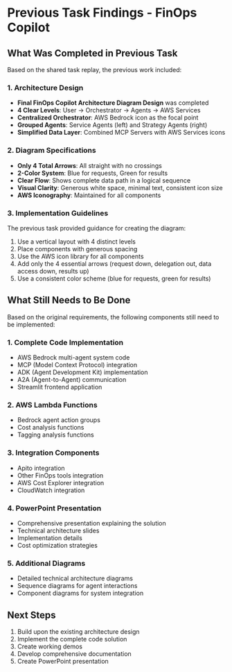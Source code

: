 # Previous Task Findings - FinOps Copilot

## What Was Completed in Previous Task

Based on the shared task replay, the previous work included:

### 1. Architecture Design
- **Final FinOps Copilot Architecture Diagram Design** was completed
- **4 Clear Levels**: User → Orchestrator → Agents → AWS Services
- **Centralized Orchestrator**: AWS Bedrock icon as the focal point
- **Grouped Agents**: Service Agents (left) and Strategy Agents (right)
- **Simplified Data Layer**: Combined MCP Servers with AWS Services icons

### 2. Diagram Specifications
- **Only 4 Total Arrows**: All straight with no crossings
- **2-Color System**: Blue for requests, Green for results
- **Clear Flow**: Shows complete data path in a logical sequence
- **Visual Clarity**: Generous white space, minimal text, consistent icon size
- **AWS Iconography**: Maintained for all components

### 3. Implementation Guidelines
The previous task provided guidance for creating the diagram:
1. Use a vertical layout with 4 distinct levels
2. Place components with generous spacing
3. Use the AWS icon library for all components
4. Add only the 4 essential arrows (request down, delegation out, data access down, results up)
5. Use a consistent color scheme (blue for requests, green for results)

## What Still Needs to Be Done

Based on the original requirements, the following components still need to be implemented:

### 1. Complete Code Implementation
- AWS Bedrock multi-agent system code
- MCP (Model Context Protocol) integration
- ADK (Agent Development Kit) implementation
- A2A (Agent-to-Agent) communication
- Streamlit frontend application

### 2. AWS Lambda Functions
- Bedrock agent action groups
- Cost analysis functions
- Tagging analysis functions

### 3. Integration Components
- Apito integration
- Other FinOps tools integration
- AWS Cost Explorer integration
- CloudWatch integration

### 4. PowerPoint Presentation
- Comprehensive presentation explaining the solution
- Technical architecture slides
- Implementation details
- Cost optimization strategies

### 5. Additional Diagrams
- Detailed technical architecture diagrams
- Sequence diagrams for agent interactions
- Component diagrams for system integration

## Next Steps
1. Build upon the existing architecture design
2. Implement the complete code solution
3. Create working demos
4. Develop comprehensive documentation
5. Create PowerPoint presentation
